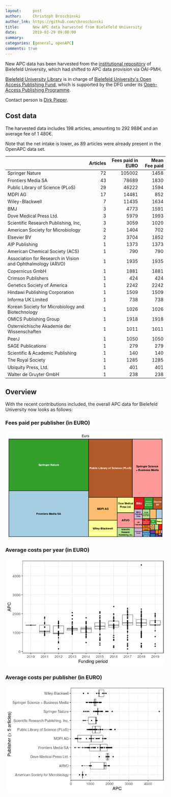 ```yaml
---
layout:     post
author:     Christoph Broschinski
author_lnk: https://github.com/cbroschinski
title:      New APC data harvested from Bielefeld University
date:       2019-03-29 09:00:00
summary:    
categories: [general, openAPC]
comments: true
---
```




New APC data has been harvested from the [institutional repository](https://pub.uni-bielefeld.de) of Bielefeld University, which had shifted to APC data provision via OAI-PMH.

[Bielefeld University Library](http://www.ub.uni-bielefeld.de/english/) is in charge of [Bielefeld University's Open Access Publishing Fund](http://oa.uni-bielefeld.de/en/publikationsfonds.html), which is supported by the DFG under its [Open-Access Publishing Programme](http://www.dfg.de/en/research_funding/programmes/infrastructure/lis/funding_opportunities/open_access/).

Contact person is [Dirk Pieper](<mailto:oa.ub@uni-bielefeld.de>).

## Cost data



The harvested data includes 198 articles, amounting to 292 988€ and an average fee of 1 480€.

Note that the net intake is lower, as 89 articles were already present in the OpenAPC data set. 


|                                                            | Articles| Fees paid in EURO| Mean Fee paid|
|:-----------------------------------------------------------|--------:|-----------------:|-------------:|
|Springer Nature                                             |       72|            105002|          1458|
|Frontiers Media SA                                          |       43|             78689|          1830|
|Public Library of Science (PLoS)                            |       29|             46222|          1594|
|MDPI AG                                                     |       17|             14481|           852|
|Wiley-Blackwell                                             |        7|             11435|          1634|
|BMJ                                                         |        3|              4773|          1591|
|Dove Medical Press Ltd.                                     |        3|              5979|          1993|
|Scientific Research Publishing, Inc,                        |        3|              3059|          1020|
|American Society for Microbiology                           |        2|              1404|           702|
|Elsevier BV                                                 |        2|              3704|          1852|
|AIP Publishing                                              |        1|              1373|          1373|
|American Chemical Society (ACS)                             |        1|               790|           790|
|Association for Research in Vision and Ophthalmology (ARVO) |        1|              1935|          1935|
|Copernicus GmbH                                             |        1|              1881|          1881|
|Crimson Publishers                                          |        1|               424|           424|
|Genetics Society of America                                 |        1|              2242|          2242|
|Hindawi Publishing Corporation                              |        1|              1509|          1509|
|Informa UK Limited                                          |        1|               738|           738|
|Korean Society for Microbiology and Biotechnology           |        1|              1026|          1026|
|OMICS Publishing Group                                      |        1|              1918|          1918|
|Osterreichische Akademie der Wissenschaften                 |        1|              1011|          1011|
|PeerJ                                                       |        1|              1050|          1050|
|SAGE Publications                                           |        1|               279|           279|
|Scientific & Academic Publishing                            |        1|               140|           140|
|The Royal Society                                           |        1|              1285|          1285|
|Ubiquity Press, Ltd.                                        |        1|               401|           401|
|Walter de Gruyter GmbH                                      |        1|               238|           238|

## Overview

With the recent contributions included, the overall APC data for Bielefeld University now looks as follows:

### Fees paid per publisher (in EURO)

![plot of chunk tree_bielefeld_2019_03_29_full](/figure/tree_bielefeld_2019_03_29_full-1.png)

###  Average costs per year (in EURO)

![plot of chunk box_bielefeld_2019_03_29_year_full](/figure/box_bielefeld_2019_03_29_year_full-1.png)

###  Average costs per publisher (in EURO)

![plot of chunk box_bielefeld_2019_03_29_publisher_full](/figure/box_bielefeld_2019_03_29_publisher_full-1.png)

